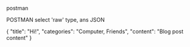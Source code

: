 postman


POSTMAN
select 'raw' type, ans JSON

{
  "title": "Hi!",
  "categories": "Computer, Friends",
  "content": "Blog post content"
}
